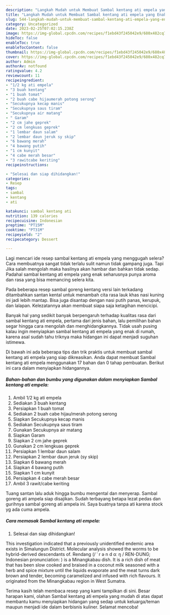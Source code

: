 ```yaml
---
description: "Langkah Mudah untuk Membuat Sambal kentang ati empela yang Enak"
title: "Langkah Mudah untuk Membuat Sambal kentang ati empela yang Enak"
slug: 544-langkah-mudah-untuk-membuat-sambal-kentang-ati-empela-yang-enak
category: Uncategorized
date: 2023-02-25T07:02:15.238Z
image: https://img-global.cpcdn.com/recipes/f1ebd43f245042e9/680x482cq70/sambal-kentang-ati-empela-foto-resep-utama.jpg
hideToc: false
enableToc: true
enableTocContent: false
thumbnail: https://img-global.cpcdn.com/recipes/f1ebd43f245042e9/680x482cq70/sambal-kentang-ati-empela-foto-resep-utama.jpg
cover: https://img-global.cpcdn.com/recipes/f1ebd43f245042e9/680x482cq70/sambal-kentang-ati-empela-foto-resep-utama.jpg
author: Admin
authorAv: notfound
ratingvalue: 4.2
reviewcount: 11
recipeingredient:
- "1/2 kg ati empela"
- "3 buah kentang"
- "1 buah tomat"
- "2 buah cabe hijaumerah potong serong"
- "Secukupnya kecap manis"
- "Secukupnya saus tiram"
- "Secukupnya air matang"
- " Garam"
- "2 cm jahe geprek"
- "2 cm lengkuas geprek"
- "1 lembar daun salam"
- "2 lembar daun jeruk sy skip"
- "6 bawang merah"
- "4 bawang putih"
- "1 cm kunyit"
- "4 cabe merah besar"
- "3 rawitcabe keriting"
recipeinstructions:

- "Selesai dan siap dihidangkan!"
categories:
- Resep
tags:
- sambal
- kentang
- ati

katakunci: sambal kentang ati 
nutrition: 139 calories
recipecuisine: Indonesian
preptime: "PT15M"
cooktime: "PT31M"
recipeyield: "2"
recipecategory: Dessert

---
```



Lagi mencari ide resep sambal kentang ati empela yang menggugah selera? Cara membuatnya sangat tidak terlalu sulit namun tidak gampang juga. Tapi Jika salah mengolah maka hasilnya akan hambar dan bahkan tidak sedap. Padahal sambal kentang ati empela yang enak seharusnya punya aroma dan rasa yang bisa memancing selera kita.


Pada beberapa resep sambal goreng kentang versi lain terkadang ditambahkan santan kental untuk menambah cita rasa lauk khas nasi kuning ini jadi lebih mantap. Bisa juga disantap dengan nasi putih panas, kerupuk, dan lalapan. Kelezatannya akan membuat siapa saja ketagihan mencicipi.

Banyak hal yang sedikit banyak berpengaruh terhadap kualitas rasa dari sambal kentang ati empela, pertama dari jenis bahan, lalu pemilihan bahan segar hingga cara mengolah dan menghidangkannya. Tidak usah pusing kalau ingin menyiapkan sambal kentang ati empela yang enak di rumah, karena asal sudah tahu triknya maka hidangan ini dapat menjadi suguhan istimewa.


Di bawah ini ada beberapa tips dan trik praktis untuk membuat sambal kentang ati empela yang siap dikreasikan. Anda dapat membuat Sambal kentang ati empela menggunakan 17 bahan dan 0 tahap pembuatan. Berikut ini cara dalam menyiapkan hidangannya.

<!--inarticleads1-->

##### Bahan-bahan dan bumbu yang digunakan dalam menyiapkan Sambal kentang ati empela:

1. Ambil 1/2 kg ati empela
1. Sediakan 3 buah kentang
1. Persiapkan 1 buah tomat
1. Sediakan 2 buah cabe hijau/merah potong serong
1. Siapkan Secukupnya kecap manis
1. Sediakan Secukupnya saus tiram
1. Gunakan Secukupnya air matang
1. Siapkan  Garam
1. Siapkan 2 cm jahe geprek
1. Gunakan 2 cm lengkuas geprek
1. Persiapkan 1 lembar daun salam
1. Persiapkan 2 lembar daun jeruk (sy skip)
1. Siapkan 6 bawang merah
1. Siapkan 4 bawang putih
1. Siapkan 1 cm kunyit
1. Persiapkan 4 cabe merah besar
1. Ambil 3 rawit/cabe keriting


Tuang santan lalu aduk hingga bumbu mengental dan menyerap. Sambal goreng ati ampela siap disajikan. Sudah terbayang betapa lezat pedas dan gurihnya sambal goreng ati ampela ini. Saya buatnya tanpa ati karena stock yg ada cuma ampela. 

<!--inarticleads2-->

##### Cara memasak Sambal kentang ati empela:


1. Selesai dan siap dihidangkan!

This investigation indicated that a previously unidentified endemic area exists in Simalungun District. Molecular analysis showed the worms to be hybrid-derived descendants of. Rendang (/ ˈ r ə n d ɑː ŋ / REN-DUNG; Indonesian pronunciation: ) is a Minangkabau dish. It is a rich dish of meat that has been slow cooked and braised in a coconut milk seasoned with a herb and spice mixture until the liquids evaporate and the meat turns dark brown and tender, becoming caramelized and infused with rich flavours. It originated from the Minangkabau region in West Sumatra. 

Terima kasih telah membaca resep yang kami tampilkan di sini. Besar harapan kami, olahan Sambal kentang ati empela yang mudah di atas dapat membantu kamu menyiapkan hidangan yang sedap untuk keluarga/teman maupun menjadi ide dalam berbisnis kuliner. Selamat mencoba!
